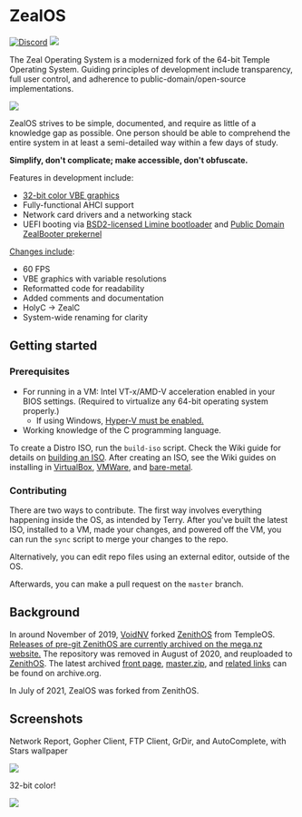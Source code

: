 # ZealOS

[![Discord](https://img.shields.io/discord/934200098144022609?color=7289DA&label=Discord&logo=discord&logoColor=white)](https://discord.gg/rK6U3xdr7D) [![](https://img.shields.io/badge/wiki-documentation-forestgreen)](https://zeal-operating-system.github.io/ZealOS-wiki/)

The Zeal Operating System is a modernized fork of the 64-bit Temple Operating System. Guiding principles of development include transparency, full user control, and adherence to public-domain/open-source implementations.

![](/screenshots/screenshot2.png)

ZealOS strives to be simple, documented, and require as little of a knowledge gap as possible. One person should be able to comprehend the entire system in at least a semi-detailed way within a few days of study.

**Simplify, don't complicate; make accessible, don't obfuscate.**

Features in development include:
  - [32-bit color VBE graphics](https://github.com/TempleProgramming/HolyGL)
  - Fully-functional AHCI support
  - Network card drivers and a networking stack
  - UEFI booting via [BSD2-licensed Limine bootloader](https://github.com/limine-bootloader/limine) and [Public Domain ZealBooter prekernel](/zealbooter/zealbooter.c)

[Changes include](https://zeal-operating-system.github.io/Doc/ChangeLog.DD.html):
  - 60 FPS
  - VBE graphics with variable resolutions
  - Reformatted code for readability
  - Added comments and documentation
  - HolyC -> ZealC
  - System-wide renaming for clarity

## Getting started

### Prerequisites

- For running in a VM: Intel VT-x/AMD-V acceleration enabled in your BIOS settings. (Required to virtualize any 64-bit operating system properly.)
    * If using Windows, [Hyper-V must be enabled.](https://docs.microsoft.com/en-us/virtualization/hyper-v-on-windows/quick-start/enable-hyper-v#enable-the-hyper-v-role-through-settings)
- Working knowledge of the C programming language.

To create a Distro ISO, run the `build-iso` script. Check the Wiki guide for details on [building an ISO](https://zeal-operating-system.github.io/ZealOS-wiki/Building-an-ISO). After creating an ISO, see the Wiki guides on installing in [VirtualBox](https://zeal-operating-system.github.io/ZealOS-wiki/Installing-(Virtualbox)), [VMWare](https://zeal-operating-system.github.io/ZealOS-wiki/Installing-(VMWare)), and [bare-metal](https://zeal-operating-system.github.io/ZealOS-wiki/Installing-(Bare%E2%80%90metal)).

### Contributing

There are two ways to contribute. The first way involves everything happening inside the OS, as intended by Terry. After you've built the latest ISO, installed to a VM, made your changes, and powered off the VM, you can run the `sync` script to merge your changes to the repo.

Alternatively, you can edit repo files using an external editor, outside of the OS.

Afterwards, you can make a pull request on the `master` branch.

## Background

In around November of 2019, [VoidNV](https://web.archive.org/web/20210414181948/https://github.com/VoidNV) forked [ZenithOS](https://web.archive.org/web/20200811190005/https://github.com/VoidNV/ZenithOS) from TempleOS. [Releases of pre-git ZenithOS are currently archived on the mega.nz website.](https://mega.nz/#F!ZIEGmSRQ!qvL6Wk6THzE-dazkfT6N3Q) The repository was removed in August of 2020, and reuploaded to [ZenithOS](https://web.archive.org/web/20210630230454/https://github.com/ZenithOS/ZenithOS). The latest archived [front page](https://web.archive.org/web/20200811190005/https://github.com/VoidNV/ZenithOS/), [master.zip](https://web.archive.org/web/20200811190054/https://codeload.github.com/VoidNV/ZenithOS/zip/master), and [related links](https://web.archive.org/web/*/https://github.com/VoidNV/ZenithOS/*) can be found on archive.org.

In July of 2021, ZealOS was forked from ZenithOS.

## Screenshots

Network Report, Gopher Client, FTP Client, GrDir, and AutoComplete, with Stars wallpaper

![](/screenshots/screenshot3.png)

32-bit color!

![](/screenshots/screenshot1.png)
